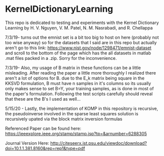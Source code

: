 # KernelDictionaryLearning
This repo is dedicated to testing and experiments with the Kernel Dictionary Learning by H. V. Nguyen, V. M. Patel, N. M. Nasrabadi, and R. Chellappa

7/3/19- turns out the emnist set is a bit too big to host on here (probably not too wise anyway) so for the datasets that I said are in this repo but actually aren't go to this link: https://www.nist.gov/node/1298471/emnist-dataset    and scroll to the bottom of the page which has the all datasets in matlab .mat files packed in a .zip. Sorry for the inconvenience.

7/3/19- Also, my usage of B matrix in these functions can be a little misleading. After reading the paper a little more thoroughly I realized there aren't a lot of options for B. due to the E_k matrix being square in the KKSVD formulation, B must have n samples in it's columns so its usually only makes sense to set B=Y, your training samples, as is done in most of the paper's formulation. Following the test scripts carefully should reveal that these are the B's I used as well... 

5/15/20 - Lastly, the implementation of KOMP in this repository is recursive, the pseudoinverse involved in the sparse least squares solution is recursively upated via the block matrix inversion formulas

Referenced Paper can be found here: https://ieeexplore.ieee.org/stamp/stamp.jsp?tp=&arnumber=6288305

Journal Version Here: http://citeseerx.ist.psu.edu/viewdoc/download?doi=10.1.1.381.8160&rep=rep1&type=pdf
